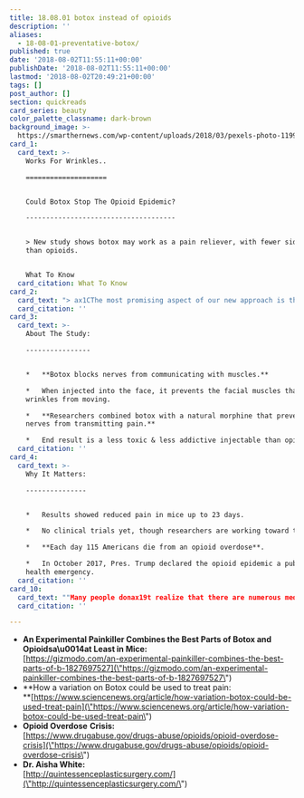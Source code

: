 ```yaml
---
title: 18.08.01 botox instead of opioids
description: ''
aliases:
  - 18-08-01-preventative-botox/
published: true
date: '2018-08-02T11:55:11+00:00'
publishDate: '2018-08-02T11:55:11+00:00'
lastmod: '2018-08-02T20:49:21+00:00'
tags: []
post_author: []
section: quickreads
card_series: beauty
color_palette_classname: dark-brown
background_image: >-
  https://smarthernews.com/wp-content/uploads/2018/03/pexels-photo-119959-scaled.jpeg
card_1:
  card_text: >-
    Works For Wrinkles..

    ====================


    Could Botox Stop The Opioid Epidemic?

    -------------------------------------


    > New study shows botox may work as a pain reliever, with fewer side effects
    than opioids.


    What To Know
  card_citation: What To Know
card_2:
  card_text: "> ax1CThe most promising aspect of our new approach is that **we can prolong the opioid pain relief effect for many months with a single injection** of our new bio-pharmaceuticals. This could benefit chronic pain sufferers in many ways and also avoid the terrible consequences of continuous use of opioids.ax1Dn> n> Bazbek Davletov, study author and chair of the biomedical science department, University of Sheffield"
  card_citation: ''
card_3:
  card_text: >-
    About The Study:

    ----------------


    *   **Botox blocks nerves from communicating with muscles.**

    *   When injected into the face, it prevents the facial muscles that create
    wrinkles from moving.

    *   **Researchers combined botox with a natural morphine that prevents
    nerves from transmitting pain.**

    *   End result is a less toxic & less addictive injectable than opioids.
  card_citation: ''
card_4:
  card_text: >-
    Why It Matters:

    ---------------


    *   Results showed reduced pain in mice up to 23 days.

    *   No clinical trials yet, though researchers are working toward that goal.

    *   **Each day 115 Americans die from an opioid overdose**.

    *   In October 2017, Pres. Trump declared the opioid epidemic a public
    health emergency.
  card_citation: ''
card_10:
  card_text: ""Many people donax19t realize that there are numerous medical indications for Botox. We routinely use it in my office to treat migraines." Dr. Aisha White, Quintessence Plastic Surgery to SmartHER News.nn[view sources](https://smarthernews.com/18-08-01-preventative-botox/)"
  card_citation: ''

---
```

*   **An Experimental Painkiller Combines the Best Parts of Botox and Opioidsa\\u0014at Least in Mice:**  
    [https://gizmodo.com/an-experimental-painkiller-combines-the-best-parts-of-b-1827697527](\"https://gizmodo.com/an-experimental-painkiller-combines-the-best-parts-of-b-1827697527\")
*   **How a variation on Botox could be used to treat pain:  
    **[https://www.sciencenews.org/article/how-variation-botox-could-be-used-treat-pain](\"https://www.sciencenews.org/article/how-variation-botox-could-be-used-treat-pain\")
*   **Opioid Overdose** **Crisis:**  
    [https://www.drugabuse.gov/drugs-abuse/opioids/opioid-overdose-crisis](\"https://www.drugabuse.gov/drugs-abuse/opioids/opioid-overdose-crisis\")
*   **Dr. Aisha White:**  
    [http://quintessenceplasticsurgery.com/](\"http://quintessenceplasticsurgery.com/\")